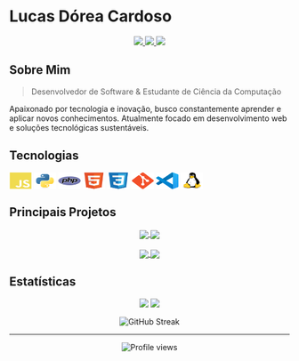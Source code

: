 # Lucas Dórea Cardoso

<div align="center">
  <p align="center">
    <a href="https://linkedin.com/in/lucas-dórea-cardoso-771833112">
      <img src="https://img.shields.io/badge/LinkedIn-0077B5?style=for-the-badge&logo=linkedin&logoColor=white" />
    </a>
    <a href="mailto:lucasdorea.c@outlook.com">
      <img src="https://img.shields.io/badge/Microsoft_Outlook-0078D4?style=for-the-badge&logo=microsoft-outlook&logoColor=white" />
    </a>
    <a href="https://lucasdoreac.github.io">
      <img src="https://img.shields.io/badge/Portfolio-255E63?style=for-the-badge&logo=About.me&logoColor=white" />
    </a>
  </p>
</div>

## Sobre Mim

> Desenvolvedor de Software & Estudante de Ciência da Computação

Apaixonado por tecnologia e inovação, busco constantemente aprender e aplicar novos conhecimentos. Atualmente focado em desenvolvimento web e soluções tecnológicas sustentáveis.

## Tecnologias

<div style="display: inline_block">
  <img align="center" alt="JavaScript" height="30" width="40" src="https://raw.githubusercontent.com/devicons/devicon/master/icons/javascript/javascript-plain.svg">
  <img align="center" alt="Python" height="30" width="40" src="https://raw.githubusercontent.com/devicons/devicon/master/icons/python/python-original.svg">
  <img align="center" alt="PHP" height="30" width="40" src="https://raw.githubusercontent.com/devicons/devicon/master/icons/php/php-original.svg">
  <img align="center" alt="HTML" height="30" width="40" src="https://raw.githubusercontent.com/devicons/devicon/master/icons/html5/html5-original.svg">
  <img align="center" alt="CSS" height="30" width="40" src="https://raw.githubusercontent.com/devicons/devicon/master/icons/css3/css3-original.svg">
  <img align="center" alt="Git" height="30" width="40" src="https://raw.githubusercontent.com/devicons/devicon/master/icons/git/git-original.svg">
  <img align="center" alt="VSCode" height="30" width="40" src="https://raw.githubusercontent.com/devicons/devicon/master/icons/vscode/vscode-original.svg">
  <img align="center" alt="Linux" height="30" width="40" src="https://raw.githubusercontent.com/devicons/devicon/master/icons/linux/linux-original.svg">
</div>

## Principais Projetos

<div align="center">
  <a href="https://github.com/Lucasdoreac/udf-computacao-noturno">
    <img align="center" src="https://github-readme-stats.vercel.app/api/pin/?username=lucasdoreac&repo=udf-computacao-noturno&theme=dracula" />
  </a>
  <a href="https://github.com/Lucasdoreac/udf-computacao-noturno-diario">
    <img align="center" src="https://github-readme-stats.vercel.app/api/pin/?username=lucasdoreac&repo=udf-computacao-noturno-diario&theme=dracula" />
  </a>
</div>

<br/>

<div align="center">
  <a href="https://github.com/Lucasdoreac/literatura-inglesa-norte-americana">
    <img align="center" src="https://github-readme-stats.vercel.app/api/pin/?username=lucasdoreac&repo=literatura-inglesa-norte-americana&theme=dracula" />
  </a>
  <a href="https://github.com/Lucasdoreac/claude-mcp-toolkit">
    <img align="center" src="https://github-readme-stats.vercel.app/api/pin/?username=lucasdoreac&repo=claude-mcp-toolkit&theme=dracula" />
  </a>
</div>

## Estatísticas

<div align="center">
  <img height="180em" src="https://github-readme-stats.vercel.app/api?username=lucasdoreac&show_icons=true&theme=dracula&include_all_commits=true&count_private=true"/>
  <img height="180em" src="https://github-readme-stats.vercel.app/api/top-langs/?username=lucasdoreac&layout=compact&langs_count=7&theme=dracula"/>
</div>

<p align="center">
  <img src="https://streak-stats.demolab.com/?user=lucasdoreac&theme=dracula" alt="GitHub Streak"/>
</p>

---

<div align="center">
  <img src="https://komarev.com/ghpvc/?username=Lucasdoreac&color=blueviolet&style=for-the-badge" alt="Profile views"/>
</div>